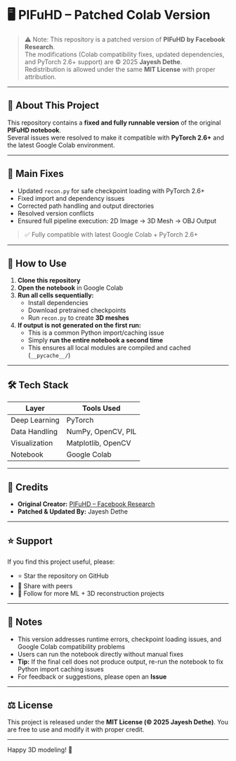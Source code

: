 # 🖥 PIFuHD – Patched Colab Version

> ⚠️ Note: This repository is a patched version of **PIFuHD by Facebook Research**.  
> The modifications (Colab compatibility fixes, updated dependencies, and PyTorch 2.6+ support) are © 2025 **Jayesh Dethe**.  
> Redistribution is allowed under the same **MIT License** with proper attribution.

---

## 🧩 About This Project

This repository contains a **fixed and fully runnable version** of the original **PIFuHD notebook**.  
Several issues were resolved to make it compatible with **PyTorch 2.6+** and the latest Google Colab environment.

---

## 🔧 Main Fixes

- Updated `recon.py` for safe checkpoint loading with PyTorch 2.6+  
- Fixed import and dependency issues  
- Corrected path handling and output directories  
- Resolved version conflicts  
- Ensured full pipeline execution: 2D Image → 3D Mesh → OBJ Output  

> ✅ Fully compatible with latest Google Colab + PyTorch 2.6+

---

## 🚀 How to Use

1. **Clone this repository**  
2. **Open the notebook** in Google Colab  
3. **Run all cells sequentially:**  
   - Install dependencies  
   - Download pretrained checkpoints  
   - Run `recon.py` to create **3D meshes**  
4. **If output is not generated on the first run:**  
   - This is a common Python import/caching issue  
   - Simply **run the entire notebook a second time**  
   - This ensures all local modules are compiled and cached (`__pycache__/`)  

---

## 🛠 Tech Stack

| Layer         | Tools Used          |
|---------------|---------------------|
| Deep Learning | PyTorch             |
| Data Handling | NumPy, OpenCV, PIL  |
| Visualization | Matplotlib, OpenCV  |
| Notebook      | Google Colab        |

---

## 👥 Credits

- **Original Creator:** [PIFuHD – Facebook Research](https://github.com/facebookresearch/pifuhd)  
- **Patched & Updated By:** Jayesh Dethe  

---

## ⭐ Support

If you find this project useful, please:  

- ⭐ Star the repository on GitHub  
- 📢 Share with peers  
- 🔔 Follow for more ML + 3D reconstruction projects  

---

## 📝 Notes

- This version addresses runtime errors, checkpoint loading issues, and Google Colab compatibility problems  
- Users can run the notebook directly without manual fixes  
- **Tip:** If the final cell does not produce output, re-run the notebook to fix Python import caching issues  
- For feedback or suggestions, please open an **Issue**

---

## ⚖️ License

This project is released under the **MIT License (© 2025 Jayesh Dethe)**. You are free to use and modify it with proper credit.

---

Happy 3D modeling! 🚀
